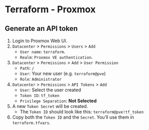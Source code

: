 # Terraform - Proxmox

## Generate an API token
1. Login to Proxmox Web UI.
2. `Datacenter` > `Permissions` > `Users` > `Add`
   - `User name`: `terraform`.
   - `Realm`: `Proxmox VE authentication`.
3. `Datacenter` > `Permissions` > `Add` > `User Permission`
   - `Path`: `/`
   - `User`: Your new user (e.g. `terraform@pve`)
   - `Role`: `Administrator`
4. `Datacenter` > `Permissions` > `API Tokens` > `Add`
   - `User`: Select the user created
   - `Token ID`: `tf_token`
   - `Privilege Separation`: **Not Selected**
5. A new `Token Secret` will be created. 
   - The `Token ID` should look like this: `terraform@pve!tf_token`
6. Copy both the `Token ID` and the `Secret`. You’ll use them in `terraform.tfvars`. 